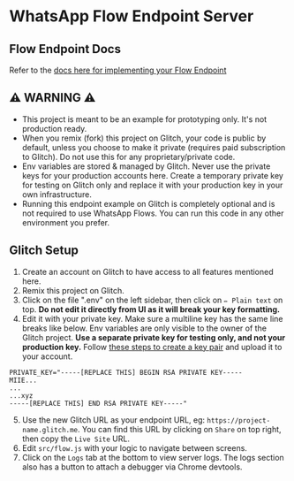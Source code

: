 # WhatsApp Flow Endpoint Server

## Flow Endpoint Docs

Refer to the [docs here for implementing your Flow Endpoint](https://developers.facebook.com/docs/whatsapp/flows/guides/implementingyourflowendpoint)

## ⚠️ WARNING ⚠️

- This project is meant to be an example for prototyping only. It's not production ready.
- When you remix (fork) this project on Glitch, your code is public by default, unless you choose to make it private (requires paid subscription to Glitch). Do not use this for any proprietary/private code.
- Env variables are stored & managed by Glitch. Never use the private keys for your production accounts here. Create a temporary private key for testing on Glitch only and replace it with your production key in your own infrastructure.
- Running this endpoint example on Glitch is completely optional and is not required to use WhatsApp Flows. You can run this code in any other environment you prefer.

## Glitch Setup

1. Create an account on Glitch to have access to all features mentioned here.
2. Remix this project on Glitch.
3. Click on the file ".env" on the left sidebar, then click on `✏️ Plain text` on top. **Do not edit it directly from UI as it will break your key formatting.**
4. Edit it with your private key. Make sure a multiline key has the same line breaks like below. Env variables are only visible to the owner of the Glitch project. **Use a separate private key for testing only, and not your production key.** Follow [these steps to create a key pair](https://developers.facebook.com/docs/whatsapp/flows/guides/implementingyourflowendpoint#upload_public_key) and upload it to your account.

```
PRIVATE_KEY="-----[REPLACE THIS] BEGIN RSA PRIVATE KEY-----
MIIE...
...
...xyz
-----[REPLACE THIS] END RSA PRIVATE KEY-----"
```

5. Use the new Glitch URL as your endpoint URL, eg: `https://project-name.glitch.me`. You can find this URL by clicking on `Share` on top right, then copy the `Live Site` URL.
6. Edit `src/flow.js` with your logic to navigate between screens.
7. Click on the `Logs` tab at the bottom to view server logs. The logs section also has a button to attach a debugger via Chrome devtools.
